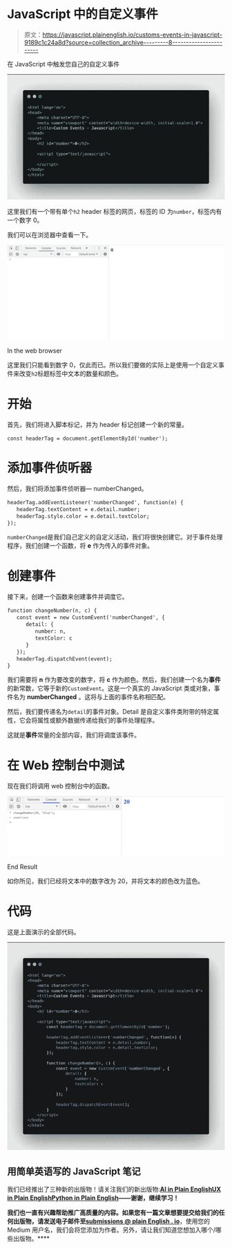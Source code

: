 # JavaScript 中的自定义事件

> 原文：<https://javascript.plainenglish.io/customs-events-in-javascript-9189c1c24a8d?source=collection_archive---------8----------------------->

在 JavaScript 中触发您自己的自定义事件

![](img/47d655c6d0c821c37340d5a07dd16b8b.png)

这里我们有一个带有单个`h2` header 标签的网页，标签的 ID 为`number`，标签内有一个数字 0。

我们可以在浏览器中查看一下。

![](img/1f067d244226c7c037420d071ec33251.png)

In the web browser

这里我们只能看到数字 0，仅此而已。所以我们要做的实际上是使用一个自定义事件来改变`h2`标题标签中文本的数量和颜色。

# 开始

首先，我们将进入脚本标记，并为 header 标记创建一个新的常量。

```
const headerTag = document.getElementById('number');
```

# 添加事件侦听器

然后，我们将添加事件侦听器— numberChanged。

```
headerTag.addEventListener('numberChanged', function(e) {
   headerTag.textContent = e.detail.number;
   headerTag.style.color = e.detail.textColor;
});
```

`numberChanged`是我们自己定义的自定义活动，我们将很快创建它。对于事件处理程序，我们创建一个函数，将 **e** 作为传入的事件对象。

# 创建事件

接下来，创建一个函数来创建事件并调度它。

```
function changeNumber(n, c) {
   const event = new CustomEvent('numberChanged', {
      detail: {
         number: n,
         textColor: c
      }
   });
   headerTag.dispatchEvent(event);
}
```

我们需要将 **n** 作为要改变的数字，将 **c** 作为颜色。然后，我们创建一个名为**事件**的新常数，它等于新的`CustomEvent`。这是一个真实的 JavaScript 类或对象，事件名为 **numberChanged** 。这将与上面的事件名称相匹配。

然后，我们要传递名为`detail`的事件对象。Detail 是自定义事件类附带的特定属性，它会将属性或额外数据传递给我们的事件处理程序。

这就是**事件**常量的全部内容，我们将调度该事件。

# 在 Web 控制台中测试

现在我们将调用 web 控制台中的函数。

![](img/064d34539513a23da3053cefda79fecc.png)

End Result

如你所见，我们已经将文本中的数字改为 20，并将文本的颜色改为蓝色。

# 代码

这是上面演示的全部代码。

![](img/f672e9761dc7dd3079a4551cfb61ca62.png)

## **用简单英语写的 JavaScript 笔记**

我们已经推出了三种新的出版物！请关注我们的新出版物:[**AI in Plain English**](https://medium.com/ai-in-plain-english)[**UX in Plain English**](https://medium.com/ux-in-plain-english)[**Python in Plain English**](https://medium.com/python-in-plain-english)**——谢谢，继续学习！**

**我们也一直有兴趣帮助推广高质量的内容。如果您有一篇文章想要提交给我们的任何出版物，请发送电子邮件至[**submissions @ plain English . io**](mailto:submissions@plainenglish.io)**，使用您的 Medium 用户名，我们会将您添加为作者。另外，请让我们知道您想加入哪个/哪些出版物。****